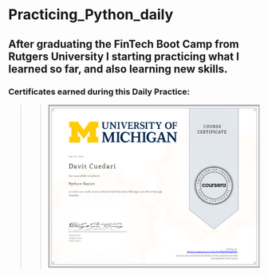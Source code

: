 # Practicing_Python_daily

## After graduating the FinTech Boot Camp from Rutgers University I starting practicing what I learned so far, and also learning new skills.

### Certificates earned during this Daily Practice:

>> ![Python Basics](certificates/python_basics_coursera.png)